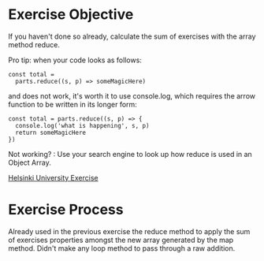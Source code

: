 # Exercise Objective 
If you haven't done so already, calculate the sum of exercises with the array method reduce.

Pro tip: when your code looks as follows:
```
const total = 
  parts.reduce((s, p) => someMagicHere)
```
and does not work, it's worth it to use console.log, which requires the arrow function to be written in its longer form:
```
const total = parts.reduce((s, p) => {
  console.log('what is happening', s, p)
  return someMagicHere 
})
```
Not working? : Use your search engine to look up how reduce is used in an Object Array.

[Helsinki University Exercise](https://fullstackopen.com/en/part2/rendering_a_collection_modules#anti-pattern-array-indexes-as-keys)

# Exercise Process
Already used in the previous exercise the reduce method to apply the sum of exercises properties amongst the new array generated by the map method. 
Didn't make any loop method to pass through a raw addition. 
